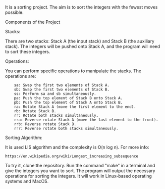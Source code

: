 It is a sorting project. The aim is to sort the integers with the fewest moves possible.

Components of the Project
    
Stacks:

There are two stacks:
Stack A (the input stack) and Stack B (the auxiliary stack). The integers will be pushed onto Stack A, and the program will need to sort these integers.
    
Operations:

You can perform specific operations to manipulate the stacks. The operations are:
        
        sa: Swap the first two elements of Stack A.
        sb: Swap the first two elements of Stack B.
        ss: Perform sa and sb simultaneously.
        pa: Push the top element of Stack B onto Stack A.
        pb: Push the top element of Stack A onto Stack B.
        ra: Rotate Stack A (move the first element to the end).
        rb: Rotate Stack B.
        rr: Rotate both stacks simultaneously.
        rra: Reverse rotate Stack A (move the last element to the front).
        rrb: Reverse rotate Stack B.
        rrr: Reverse rotate both stacks simultaneously.
    
Sorting Algorithm:

It is used LIS algorithm and the complexity is O(n log n). For more info:
    
    https://en.wikipedia.org/wiki/Longest_increasing_subsequence


To try it, clone the repository. Run the command "make" in a terminal and give the integers you want to sort. The program will output the necessary operations for sorting the integers. It will work in Linux-based operating systems and MacOS.
